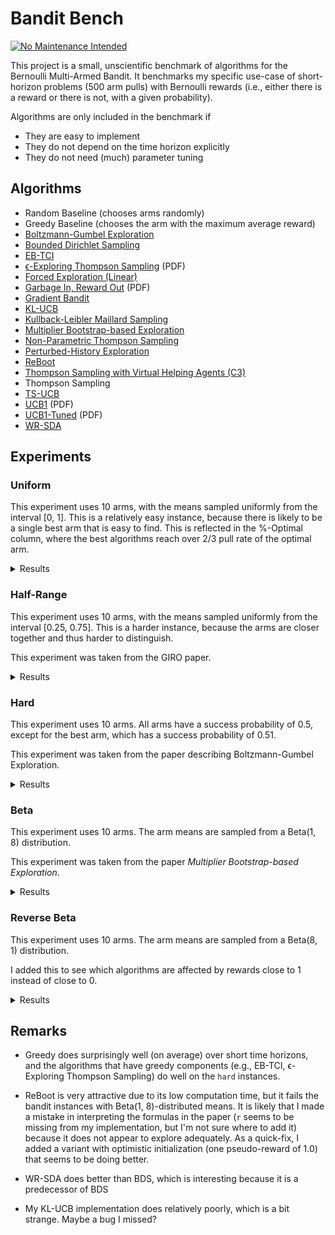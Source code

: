 # Bandit Bench

[![No Maintenance Intended](http://unmaintained.tech/badge.svg)](http://unmaintained.tech/)

This project is a small, unscientific benchmark of algorithms for the Bernoulli
Multi-Armed Bandit. It benchmarks my specific use-case of short-horizon problems
(500 arm pulls) with Bernoulli rewards (i.e., either there is a reward or there
is not, with a given probability).

Algorithms are only included in the benchmark if

- They are easy to implement
- They do not depend on the time horizon explicitly
- They do not need (much) parameter tuning

## Algorithms

- Random Baseline (chooses arms randomly)
- Greedy Baseline (chooses the arm with the maximum average reward)
- [Boltzmann-Gumbel Exploration](https://arxiv.org/abs/1705.10257)
- [Bounded Dirichlet Sampling](https://arxiv.org/abs/2111.09724)
- [EB-TCI](https://arxiv.org/abs/2206.05979)
- [ϵ-Exploring Thompson Sampling](https://proceedings.mlr.press/v202/jin23b/jin23b.pdf) (PDF)
- [Forced Exploration (Linear)](https://arxiv.org/abs/2312.07285)
- [Garbage In, Reward Out](http://proceedings.mlr.press/v97/kveton19a/kveton19a.pdf) (PDF)
- [Gradient Bandit](https://arxiv.org/abs/2402.17235)
- [KL-UCB](https://arxiv.org/abs/1102.2490)
- [Kullback-Leibler Maillard Sampling](https://arxiv.org/abs/2304.14989)
- [Multiplier Bootstrap-based Exploration](https://arxiv.org/abs/2302.01543)
- [Non-Parametric Thompson Sampling](https://proceedings.mlr.press/v117/riou20a.html)
- [Perturbed-History Exploration](https://arxiv.org/abs/1902.10089)
- [ReBoot](https://arxiv.org/abs/2002.08436)
- [Thompson Sampling with Virtual Helping Agents (C3)](https://arxiv.org/abs/2209.08197)
- Thompson Sampling
- [TS-UCB](https://arxiv.org/abs/2006.06372)
- [UCB1](https://homes.di.unimi.it/~cesabian/Pubblicazioni/ml-02.pdf) (PDF)
- [UCB1-Tuned](https://homes.di.unimi.it/~cesabian/Pubblicazioni/ml-02.pdf) (PDF)
- [WR-SDA](https://arxiv.org/abs/2010.14323)

## Experiments

### Uniform

This experiment uses 10 arms, with the means sampled uniformly from the interval
[0, 1]. This is a relatively easy instance, because there is likely to be a
single best arm that is easy to find. This is reflected in the %-Optimal column,
where the best algorithms reach over 2/3 pull rate of the optimal arm.

<details>
<summary>Results</summary>

<!-- `> cargo run --release --bin uniform` -->
<!-- BEGIN mdsh -->
| Algorithm                                                   | %-Optimal | Regret (Mean) | Regret (Median Absolute Deviation) |  Time  |
| ----------------------------------------------------------- | --------: | ------------: | ---------------------------------: | :----: |
| ReBoot (optimistic init)                                    |    73.31% |       16.9644 |                             3.0372 | 0.27s  |
| TS-UCB (100 samples)                                        |    72.43% |       17.4061 |                             3.2706 | 65.35s |
| TS-UCB (10 samples)                                         |    72.88% |       17.8546 |                             3.5976 | 6.94s  |
| ReBoot                                                      |    70.53% |       18.4180 |                             2.5125 | 0.27s  |
| Greedy                                                      |    67.48% |       19.7483 |                             2.4973 | 0.15s  |
| TS-UCB (1 samples)                                          |    72.28% |       19.9767 |                             5.3785 | 0.79s  |
| Thompson Sampling with Virtual Helping Agents (Combiner C3) |    63.36% |       21.1298 |                             6.2710 | 23.46s |
| WR-SDA                                                      |    67.66% |       23.8199 |                             5.0460 | 1.59s  |
| Multiplier Bootstrap-based Exploration                      |    67.82% |       26.0614 |                             3.6393 | 6.22s  |
| ϵ-Exploring Thompson Sampling                               |    64.31% |       27.5471 |                             8.9868 | 0.19s  |
| Thompson Sampling                                           |    67.00% |       28.9445 |                             7.1632 | 0.74s  |
| KL-UCB                                                      |    67.56% |       29.6893 |                             7.4957 | 7.60s  |
| UCB1-Tuned                                                  |    62.81% |       31.7769 |                             3.6345 | 0.27s  |
| Non-Parametric Thompson Sampling                            |    64.59% |       33.8504 |                             7.0679 | 5.87s  |
| Bounded Dirichlet Sampling                                  |    64.70% |       34.2376 |                             7.1518 | 2.53s  |
| Kullback-Leibler Maillard Sampling                          |    60.53% |       37.5467 |                             8.4138 | 0.61s  |
| Perturbed-History Exploration (a=1.1)                       |    57.78% |       37.8970 |                             5.6488 | 0.89s  |
| Garbage In, Reward Out (a=0.10)                             |    57.08% |       44.4496 |                             4.8697 | 0.94s  |
| Garbage In, Reward Out (a=0.33)                             |    51.88% |       51.5502 |                             5.3784 | 1.15s  |
| EB-TCI                                                      |    42.95% |       56.0202 |                            16.1098 | 0.38s  |
| Perturbed-History Exploration (a=2.1)                       |    48.19% |       56.7164 |                             6.0494 | 1.21s  |
| ReBoot (naive impl.)                                        |    44.10% |       58.2068 |                             9.7359 | 2.71s  |
| Garbage In, Reward Out (a=1.00)                             |    43.64% |       66.8026 |                             7.0771 | 1.24s  |
| Boltzmann-Gumbel Exploration                                |    44.52% |       69.1820 |                             6.7076 | 0.39s  |
| UCB1                                                        |    34.84% |       87.3965 |                            10.1205 | 0.15s  |
| Gradient Bandit                                             |    30.56% |      111.1047 |                            17.4381 | 0.42s  |
| Gradient Bandit (with baseline)                             |    31.78% |      114.0673 |                            11.6366 | 0.50s  |
| Forced Exploration                                          |    39.70% |      120.7401 |                            16.7928 | 0.08s  |
| Random                                                      |     9.99% |      205.0580 |                            30.3100 | 0.03s  |
<!-- END mdsh -->

</details>

### Half-Range

This experiment uses 10 arms, with the means sampled uniformly from the interval
\[0.25, 0.75\]. This is a harder instance, because the arms are closer together
and thus harder to distinguish.

This experiment was taken from the GIRO paper.

<details>
<summary>Results</summary>

<!-- `> cargo run --release --bin half_range` -->
<!-- BEGIN mdsh -->
| Algorithm                                                   | %-Optimal | Regret (Mean) | Regret (Median Absolute Deviation) |  Time  |
| ----------------------------------------------------------- | --------: | ------------: | ---------------------------------: | :----: |
| ReBoot (optimistic init)                                    |    45.94% |       24.6010 |                             6.5389 | 0.19s  |
| Thompson Sampling with Virtual Helping Agents (Combiner C3) |    44.83% |       26.7704 |                             8.7872 | 11.43s |
| TS-UCB (100 samples)                                        |    44.83% |       27.4483 |                             6.6267 | 65.55s |
| ReBoot                                                      |    39.98% |       27.7827 |                             9.2352 | 0.22s  |
| Greedy                                                      |    39.00% |       28.0151 |                             9.7636 | 0.12s  |
| TS-UCB (10 samples)                                         |    45.12% |       28.1337 |                             6.0061 | 6.38s  |
| ϵ-Exploring Thompson Sampling                               |    41.08% |       30.8109 |                             9.0357 | 0.17s  |
| Multiplier Bootstrap-based Exploration                      |    42.47% |       30.9818 |                             6.6402 | 5.85s  |
| TS-UCB (1 samples)                                          |    42.42% |       31.6765 |                             6.1443 | 0.67s  |
| WR-SDA                                                      |    38.17% |       34.3574 |                             7.8687 | 2.49s  |
| UCB1-Tuned                                                  |    39.23% |       36.0362 |                             5.7070 | 0.27s  |
| Thompson Sampling                                           |    35.68% |       40.6934 |                             7.4756 | 0.65s  |
| Perturbed-History Exploration (a=1.1)                       |    34.15% |       42.4480 |                             7.6337 | 0.86s  |
| KL-UCB                                                      |    35.22% |       42.8549 |                             6.2878 | 7.80s  |
| EB-TCI                                                      |    30.68% |       43.1680 |                             8.8295 | 0.35s  |
| Non-Parametric Thompson Sampling                            |    33.66% |       43.8953 |                             7.4578 | 5.35s  |
| Bounded Dirichlet Sampling                                  |    33.37% |       44.9539 |                             7.9732 | 3.13s  |
| Garbage In, Reward Out (a=0.10)                             |    32.82% |       44.9909 |                             7.5012 | 0.99s  |
| Kullback-Leibler Maillard Sampling                          |    30.15% |       48.1212 |                             8.2677 | 0.54s  |
| Garbage In, Reward Out (a=0.33)                             |    30.19% |       49.2192 |                             8.0236 | 1.09s  |
| Perturbed-History Exploration (a=2.1)                       |    28.34% |       52.5133 |                             8.3130 | 0.97s  |
| ReBoot (naive impl.)                                        |    25.19% |       54.8263 |                            10.0616 | 2.43s  |
| Garbage In, Reward Out (a=1.00)                             |    25.47% |       58.0660 |                             8.8999 | 1.13s  |
| Boltzmann-Gumbel Exploration                                |    25.93% |       58.3994 |                             8.7698 | 0.35s  |
| Forced Exploration                                          |    27.32% |       65.1202 |                             9.4306 | 0.08s  |
| UCB1                                                        |    20.65% |       68.4993 |                            10.1090 | 0.16s  |
| Gradient Bandit                                             |    19.16% |       75.6775 |                            12.1688 | 0.43s  |
| Gradient Bandit (with baseline)                             |    18.70% |       77.4743 |                            10.5750 | 0.43s  |
| Random                                                      |     9.99% |      102.5290 |                            15.1550 | 0.03s  |
<!-- END mdsh -->

</details>

### Hard

This experiment uses 10 arms. All arms have a success probability of 0.5, except
for the best arm, which has a success probability of 0.51.

This experiment was taken from the paper describing Boltzmann-Gumbel Exploration.

<details>
<summary>Results</summary>

<!-- `> cargo run --release --bin hard` -->
<!-- BEGIN mdsh -->
| Algorithm                                                   | %-Optimal | Regret (Mean) | Regret (Median Absolute Deviation) |  Time  |
| ----------------------------------------------------------- | --------: | ------------: | ---------------------------------: | :----: |
| Greedy                                                      |    16.72% |        4.1640 |                             0.1100 | 0.12s  |
| ReBoot                                                      |    14.09% |        4.2955 |                             0.1100 | 0.24s  |
| ϵ-Exploring Thompson Sampling                               |    13.51% |        4.3245 |                             0.1100 | 0.17s  |
| Forced Exploration                                          |    13.02% |        4.3488 |                             0.1900 | 0.08s  |
| ReBoot (optimistic init)                                    |    12.84% |        4.3578 |                             0.1700 | 0.21s  |
| TS-UCB (100 samples)                                        |    12.05% |        4.3973 |                             0.2500 | 65.86s |
| EB-TCI                                                      |    11.55% |        4.4225 |                             0.4400 | 0.40s  |
| TS-UCB (10 samples)                                         |    11.55% |        4.4227 |                             0.2400 | 6.84s  |
| Multiplier Bootstrap-based Exploration                      |    11.47% |        4.4263 |                             0.2500 | 6.01s  |
| Thompson Sampling with Virtual Helping Agents (Combiner C3) |    11.45% |        4.4273 |                             0.2600 | 4.68s  |
| WR-SDA                                                      |    11.45% |        4.4275 |                             0.3200 | 1.75s  |
| TS-UCB (1 samples)                                          |    11.21% |        4.4394 |                             0.4300 | 0.76s  |
| Non-Parametric Thompson Sampling                            |    11.16% |        4.4418 |                             0.4000 | 5.51s  |
| Perturbed-History Exploration (a=1.1)                       |    11.15% |        4.4425 |                             0.4200 | 0.99s  |
| Garbage In, Reward Out (a=0.10)                             |    11.15% |        4.4426 |                             0.4100 | 1.02s  |
| Thompson Sampling                                           |    11.15% |        4.4427 |                             0.4200 | 0.74s  |
| Garbage In, Reward Out (a=0.33)                             |    11.05% |        4.4477 |                             0.3800 | 1.07s  |
| KL-UCB                                                      |    11.02% |        4.4490 |                             0.2300 | 8.12s  |
| Kullback-Leibler Maillard Sampling                          |    10.93% |        4.4533 |                             0.3400 | 0.63s  |
| Perturbed-History Exploration (a=2.1)                       |    10.92% |        4.4539 |                             0.3300 | 1.18s  |
| Bounded Dirichlet Sampling                                  |    10.86% |        4.4572 |                             0.2900 | 2.87s  |
| UCB1-Tuned                                                  |    10.76% |        4.4620 |                             0.4400 | 0.27s  |
| Garbage In, Reward Out (a=1.00)                             |    10.69% |        4.4656 |                             0.2600 | 1.13s  |
| Boltzmann-Gumbel Exploration                                |    10.68% |        4.4660 |                             0.2600 | 0.39s  |
| ReBoot (naive impl.)                                        |    10.62% |        4.4690 |                             0.4500 | 2.61s  |
| UCB1                                                        |    10.24% |        4.4880 |                             0.1600 | 0.16s  |
| Gradient Bandit (with baseline)                             |    10.20% |        4.4899 |                             0.1100 | 0.43s  |
| Gradient Bandit                                             |    10.18% |        4.4908 |                             0.1300 | 0.41s  |
| Random                                                      |     9.98% |        4.5009 |                             0.0500 | 0.03s  |
<!-- END mdsh -->

</details>

### Beta

This experiment uses 10 arms. The arm means are sampled from a Beta(1, 8) distribution.

This experiment was taken from the paper *Multiplier Bootstrap-based Exploration*.

<details>
<summary>Results</summary>

<!-- `> cargo run --release --bin beta` -->
<!-- BEGIN mdsh -->
| Algorithm                                                   | %-Optimal | Regret (Mean) | Regret (Median Absolute Deviation) |  Time  |
| ----------------------------------------------------------- | --------: | ------------: | ---------------------------------: | :----: |
| ReBoot (optimistic init)                                    |    56.71% |       22.3221 |                             4.6914 | 0.21s  |
| Thompson Sampling with Virtual Helping Agents (Combiner C3) |    56.91% |       23.2902 |                             7.1493 | 18.09s |
| TS-UCB (100 samples)                                        |    56.19% |       25.1924 |                             4.4774 | 69.23s |
| Multiplier Bootstrap-based Exploration                      |    54.92% |       25.7531 |                             5.7460 | 6.13s  |
| TS-UCB (10 samples)                                         |    54.99% |       26.7554 |                             4.4802 | 7.16s  |
| TS-UCB (1 samples)                                          |    52.72% |       29.8275 |                             5.0292 | 0.79s  |
| ϵ-Exploring Thompson Sampling                               |    44.70% |       33.6912 |                            12.4300 | 0.18s  |
| UCB1-Tuned                                                  |    48.78% |       34.1720 |                             5.7265 | 0.27s  |
| Garbage In, Reward Out (a=0.10)                             |    46.27% |       36.5880 |                             6.6192 | 0.91s  |
| ReBoot (naive impl.)                                        |    40.38% |       36.6443 |                            13.3404 | 2.51s  |
| Thompson Sampling                                           |    45.50% |       38.0338 |                             6.6413 | 0.77s  |
| KL-UCB                                                      |    45.13% |       38.3085 |                             5.9510 | 7.94s  |
| ReBoot                                                      |    38.13% |       39.3544 |                            19.2688 | 0.22s  |
| Non-Parametric Thompson Sampling                            |    44.28% |       39.6896 |                             6.8661 | 4.64s  |
| Greedy                                                      |    37.36% |       39.9645 |                            20.3130 | 0.14s  |
| Bounded Dirichlet Sampling                                  |    44.03% |       40.2371 |                             6.7909 | 2.47s  |
| WR-SDA                                                      |    37.82% |       40.8505 |                            18.3470 | 2.86s  |
| Kullback-Leibler Maillard Sampling                          |    41.32% |       41.7427 |                             7.4157 | 0.60s  |
| Perturbed-History Exploration (a=1.1)                       |    41.26% |       43.0633 |                             7.6161 | 0.98s  |
| Garbage In, Reward Out (a=0.33)                             |    38.72% |       46.2679 |                             7.9517 | 1.17s  |
| Perturbed-History Exploration (a=2.1)                       |    33.06% |       54.2431 |                             9.6641 | 1.08s  |
| Forced Exploration                                          |    33.99% |       58.7737 |                            15.9902 | 0.09s  |
| EB-TCI                                                      |    24.85% |       58.9761 |                            22.9968 | 0.35s  |
| Garbage In, Reward Out (a=1.00)                             |    29.74% |       58.9955 |                            11.3563 | 1.16s  |
| Boltzmann-Gumbel Exploration                                |    30.21% |       59.0762 |                            11.4529 | 0.43s  |
| UCB1                                                        |    22.44% |       70.4627 |                            16.8609 | 0.17s  |
| Gradient Bandit                                             |    20.43% |       75.0125 |                            17.3070 | 0.45s  |
| Gradient Bandit (with baseline)                             |    20.06% |       75.7085 |                            17.5892 | 0.47s  |
| Random                                                      |     9.99% |       94.2791 |                            25.9206 | 0.05s  |
<!-- END mdsh -->

</details>

### Reverse Beta

This experiment uses 10 arms. The arm means are sampled from a Beta(8, 1) distribution.

I added this to see which algorithms are affected by rewards close to 1 instead of close to 0.

<details>
<summary>Results</summary>

<!-- `> cargo run --release --bin reverse_beta` -->
<!-- BEGIN mdsh -->
| Algorithm                                                   | %-Optimal | Regret (Mean) | Regret (Median Absolute Deviation) |  Time  |
| ----------------------------------------------------------- | --------: | ------------: | ---------------------------------: | :----: |
| TS-UCB (100 samples)                                        |    58.71% |        7.4481 |                             2.1886 | 68.75s |
| TS-UCB (10 samples)                                         |    57.79% |        7.8999 |                             1.9148 | 6.28s  |
| TS-UCB (1 samples)                                          |    57.53% |        8.3487 |                             1.7839 | 0.66s  |
| ReBoot (optimistic init)                                    |    54.29% |        8.6730 |                             1.5690 | 0.20s  |
| ReBoot                                                      |    53.82% |        8.7563 |                             1.5834 | 0.20s  |
| Greedy                                                      |    53.46% |        8.8426 |                             1.5877 | 0.12s  |
| WR-SDA                                                      |    52.20% |       10.4022 |                             2.8202 | 1.06s  |
| ϵ-Exploring Thompson Sampling                               |    44.32% |       11.1621 |                             4.2373 | 0.16s  |
| KL-UCB                                                      |    51.72% |       11.7599 |                             3.6028 | 6.35s  |
| Thompson Sampling                                           |    48.36% |       12.6305 |                             2.8003 | 0.62s  |
| Thompson Sampling with Virtual Helping Agents (Combiner C3) |    36.88% |       12.6832 |                             4.2582 | 14.69s |
| Non-Parametric Thompson Sampling                            |    47.42% |       13.7743 |                             4.3390 | 4.32s  |
| Bounded Dirichlet Sampling                                  |    45.50% |       14.7444 |                             4.6974 | 2.16s  |
| Kullback-Leibler Maillard Sampling                          |    43.49% |       15.3254 |                             5.1663 | 0.50s  |
| Multiplier Bootstrap-based Exploration                      |    37.02% |       17.2756 |                             2.6160 | 5.74s  |
| EB-TCI                                                      |    35.83% |       20.0130 |                             5.2114 | 0.32s  |
| UCB1-Tuned                                                  |    25.26% |       23.1257 |                             3.4924 | 0.39s  |
| Perturbed-History Exploration (a=1.1)                       |    24.23% |       25.1162 |                             4.2813 | 0.91s  |
| Garbage In, Reward Out (a=0.10)                             |    25.73% |       25.2640 |                             4.0182 | 0.80s  |
| Garbage In, Reward Out (a=0.33)                             |    21.04% |       28.6989 |                             4.8275 | 1.08s  |
| Forced Exploration                                          |    31.23% |       30.1777 |                             5.6994 | 0.09s  |
| Perturbed-History Exploration (a=2.1)                       |    18.80% |       30.7373 |                             5.2197 | 1.01s  |
| Garbage In, Reward Out (a=1.00)                             |    17.31% |       32.8438 |                             5.6154 | 1.15s  |
| Boltzmann-Gumbel Exploration                                |    17.50% |       33.1221 |                             5.5971 | 0.36s  |
| UCB1                                                        |    14.58% |       36.5304 |                             6.3337 | 0.22s  |
| ReBoot (naive impl.)                                        |    14.16% |       38.2208 |                             6.2280 | 2.19s  |
| Gradient Bandit                                             |    13.75% |       39.9529 |                             8.1144 | 0.42s  |
| Gradient Bandit (with baseline)                             |    13.20% |       41.3526 |                             7.4311 | 0.43s  |
| Random                                                      |     9.97% |       49.8281 |                             9.9126 | 0.04s  |
<!-- END mdsh -->

</details>

## Remarks

* Greedy does surprisingly well (on average) over short time horizons, and the
  algorithms that have greedy components (e.g., EB-TCI, ϵ-Exploring Thompson
  Sampling) do well on the `hard` instances.

* ReBoot is very attractive due to its low computation time, but it fails
  the bandit instances with Beta(1, 8)-distributed means. It is likely that I made
  a mistake in interpreting the formulas in the paper (`r` seems to be missing
  from my implementation, but I'm not sure where to add it) because it does not
  appear to explore adequately. As a quick-fix, I added a variant with optimistic
  initialization (one pseudo-reward of 1.0) that seems to be doing better.

* WR-SDA does better than BDS, which is interesting because it is a predecessor of BDS

* My KL-UCB implementation does relatively poorly, which is a bit strange. Maybe a bug I missed?
